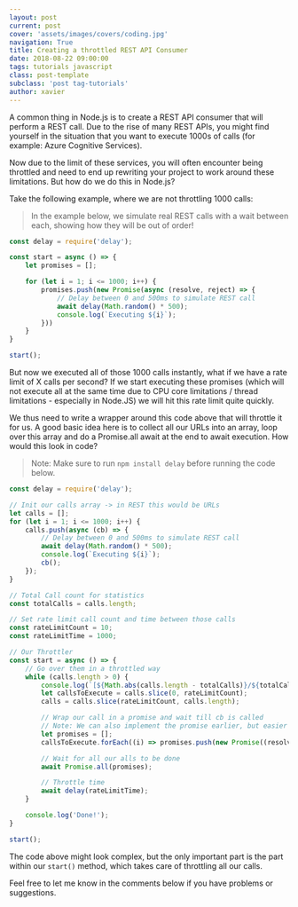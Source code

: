 ```yaml
---
layout: post
current: post
cover: 'assets/images/covers/coding.jpg'
navigation: True
title: Creating a throttled REST API Consumer
date: 2018-08-22 09:00:00
tags: tutorials javascript
class: post-template
subclass: 'post tag-tutorials'
author: xavier
---
```


A common thing in Node.js is to create a REST API consumer that will perform a REST call. Due to the rise of many REST APIs, you might find yourself in the situation that you want to execute 1000s of calls (for example: Azure Cognitive Services).

Now due to the limit of these services, you will often encounter being throttled and need to end up rewriting your project to work around these limitations. But how do we do this in Node.js?

Take the following example, where we are not throttling 1000 calls:

> In the example below, we simulate real REST calls with a wait between each, showing how they will be out of order!

```javascript
const delay = require('delay');

const start = async () => {
    let promises = [];

    for (let i = 1; i <= 1000; i++) {
        promises.push(new Promise(async (resolve, reject) => {
            // Delay between 0 and 500ms to simulate REST call
            await delay(Math.random() * 500);
            console.log(`Executing ${i}`);
        }))
    }
}

start();
```

But now we executed all of those 1000 calls instantly, what if we have a rate limit of X calls per second? If we start executing these promises (which will not execute all at the same time due to CPU core limitations / thread limitations - especially in Node.JS) we will hit this rate limit quite quickly.

We thus need to write a wrapper around this code above that will throttle it for us. A good basic idea here is to collect all our URLs into an array, loop over this array and do a Promise.all await at the end to await execution. How would this look in code?

> Note: Make sure to run `npm install delay` before running the code below.

```javascript
const delay = require('delay');

// Init our calls array -> in REST this would be URLs
let calls = [];
for (let i = 1; i <= 1000; i++) {
    calls.push(async (cb) => {
        // Delay between 0 and 500ms to simulate REST call
        await delay(Math.random() * 500);
        console.log(`Executing ${i}`);
        cb();
    });
}

// Total Call count for statistics
const totalCalls = calls.length;

// Set rate limit call count and time between those calls
const rateLimitCount = 10;
const rateLimitTime = 1000;

// Our Throttler
const start = async () => {
    // Go over them in a throttled way
    while (calls.length > 0) {
        console.log(`[${Math.abs(calls.length - totalCalls)}/${totalCalls}] Performing`);
        let callsToExecute = calls.slice(0, rateLimitCount);
        calls = calls.slice(rateLimitCount, calls.length);

        // Wrap our call in a promise and wait till cb is called
        // Note: We can also implement the promise earlier, but easier here for compatibility with older code
        let promises = [];
        callsToExecute.forEach((i) => promises.push(new Promise((resolve, reject) => i(resolve))));

        // Wait for all our alls to be done
        await Promise.all(promises);

        // Throttle time
        await delay(rateLimitTime);
    }

    console.log('Done!');
}

start();
```

The code above might look complex, but the only important part is the part within our `start()` method, which takes care of throttling all our calls.

Feel free to let me know in the comments below if you have problems or suggestions.
